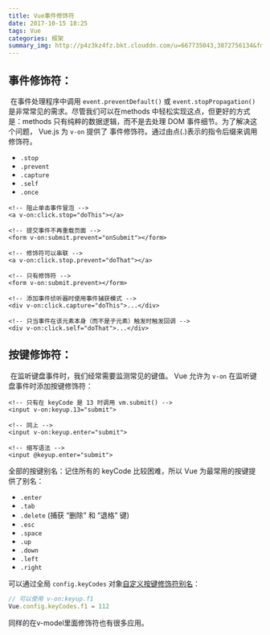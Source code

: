 ```yaml
---
title: Vue事件修饰符
date: 2017-10-15 18:25
tags: Vue
categories: 框架
summary_img: http://p4z3kz4fz.bkt.clouddn.com/u=667735043,3872756134&fm=27&gp=0.jpg
---
```

## 事件修饰符：

​	在事件处理程序中调用 `event.preventDefault()` 或 `event.stopPropagation()`是非常常见的需求。尽管我们可以在methods 中轻松实现这点，但更好的方式是：methods 只有纯粹的数据逻辑，而不是去处理 DOM 事件细节。为了解决这个问题， Vue.js 为 `v-on` 提供了 事件修饰符。通过由点(.)表示的指令后缀来调用修饰符。

<!--more-->

- `.stop`
- `.prevent`
- `.capture`
- `.self`
- `.once`

```vue
<!-- 阻止单击事件冒泡 -->
<a v-on:click.stop="doThis"></a>
 
<!-- 提交事件不再重载页面 -->
<form v-on:submit.prevent="onSubmit"></form>
 
<!-- 修饰符可以串联 -->
<a v-on:click.stop.prevent="doThat"></a>
 
<!-- 只有修饰符 -->
<form v-on:submit.prevent></form>
 
<!-- 添加事件侦听器时使用事件捕获模式 -->
<div v-on:click.capture="doThis">...</div>
 
<!-- 只当事件在该元素本身（而不是子元素）触发时触发回调 -->
<div v-on:click.self="doThat">...</div>
```

## 按键修饰符：

​	在监听键盘事件时，我们经常需要监测常见的键值。 Vue 允许为 `v-on` 在监听键盘事件时添加按键修饰符：

```vue
<!-- 只有在 keyCode 是 13 时调用 vm.submit() -->
<input v-on:keyup.13="submit">
```

```vue
<!-- 同上 -->
<input v-on:keyup.enter="submit">
 
<!-- 缩写语法 -->
<input @keyup.enter="submit">
```

全部的按键别名：记住所有的 keyCode 比较困难，所以 Vue 为最常用的按键提供了别名：

- `.enter`
- `.tab`
- `.delete` (捕获 “删除” 和 “退格” 键)
- `.esc`
- `.space`
- `.up`
- `.down`
- `.left`
- `.right`

可以通过全局 `config.keyCodes` 对象[自定义按键修饰符别名](https://cn.vuejs.org/v2/api/#keyCodes)：

```javascript
// 可以使用 v-on:keyup.f1
Vue.config.keyCodes.f1 = 112
```

同样的在v-model里面修饰符也有很多应用。